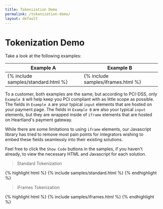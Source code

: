 ```yaml
---
title: Tokenization Demo
permalink: /tokenization-demo/
layout: default
---
```


# Tokenization Demo

Take a look at the following examples:

<table>
  <thead>
    <tr>
      <th width="50%">Example A</th>
      <th>Example B</th>
    </tr>
  </thead>
  <tr>
    <td>
      {% include samples/standard.html %}
    </td>
    <td>
      {% include samples/iframes.html %}
    </td>
  </tr>
</table>

To a customer, both examples are the same, but according to PCI-DSS, only `Example B` will help keep you PCI compliant with as little scope as possible. The fields in `Example A` are your typical `input` elements that are hosted on your payment page. The fields in `Example B` are also your typical `input` elements, but they are wrapped inside of `iframe` elements that are hosted on Heartland's payment gateway.

While there are some limitations to using `iframe` elements, our Javascript library has tried to remove most pain points for integrators wishing to embed these fields seamlessly into their existing solutions.

Feel free to click the `Show Code` buttons in the samples, if you haven't already, to view the necessary HTML and Javascript for each solution.

<a id="standard-code-sample"></a>
> Standard Tokenization

{% highlight html %}
{% include samples/standard.html %}
{% endhighlight %}

<a id="iframes-code-sample"></a>
> iFrames Tokenization

{% highlight html %}
{% include samples/iframes.html %}
{% endhighlight %}

<script type="text/javascript">
  (function (document, Heartland) {
    function displaySample(sample, display) {
      var anchor = document.getElementById(sample + '-code-sample');
      var blockquote = anchor.parentNode.nextElementSibling;
      var pre = blockquote.nextElementSibling;
      blockquote.style.display = display;
      pre.style.display = display;
    }
    function copySample(sample) {
      return function (e) {
        displaySample('standard', 'none');
        displaySample('iframes', 'none');
        displaySample(sample, 'block');
      };
    }
    displaySample('standard', 'none');
    displaySample('iframes', 'none');
    Heartland.Events.addHandler(document.getElementById('standardShowCode'), 'click', copySample('standard'));
    Heartland.Events.addHandler(document.getElementById('iframesShowCode'), 'click', copySample('iframes'));
  }(document, Heartland));
</script>
